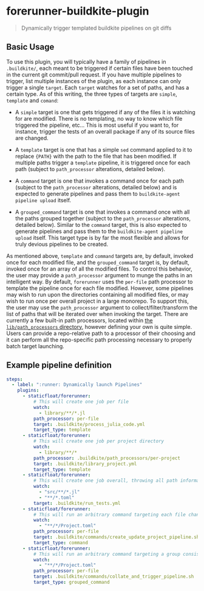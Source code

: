 # forerunner-buildkite-plugin
> Dynamically trigger templated buildkite pipelines on git diffs

## Basic Usage

To use this plugin, you will typically have a family of pipelines in `.buildkite/`, each meant to be triggered if certain files have been touched in the current git commit/pull request.
If you have multiple pipelines to trigger, list multiple instances of the plugin, as each instance can only trigger a single `target`.
Each `target` watches for a set of paths, and has a certain type.
As of this writing, the three types of targets are `simple`, `template` and `comand`:

* A `simple` target is one that gets triggered if any of the files it is watching for are modified.
  There is no templating, no way to know which file triggered the pipeline, etc...
  This is most useful if you want to, for instance, trigger the tests of an overall package if any of its source files are changed.

* A `template` target is one that has a simple `sed` command applied to it to replace `{PATH}` with the path to the file that has been modified.
  If multiple paths trigger a `template` pipeline, it is triggered once for each path (subject to `path_processor` alterations, detailed below).

* A `command` target is one that invokes a command once for each path (subject to the `path_processor` alterations, detailed below) and is expected to generate pipelines and pass them to `buildkite-agent pipeline upload` itself.

* A `grouped_command` target is one that invokes a command once with all the paths grouped together (subject to the `path_processor` alterations, detailed below). Similar to the `command` target, this is also expected to generate pipelines and pass them to the `buildkite-agent pipeline upload` itself.
  This target type is by far the most flexible and allows for truly devious pipelines to be created.

As mentioned above, `template` and `command` targets are, by default, invoked once for each modified file, and the `grouped_command` target is, by default, invoked once for an array of all the modified files.
To control this behavior, the user may provide a `path_processor` argument to munge the paths in an intelligent way.
By default, `forerunner` uses the `per-file` path processor to template the pipeline once for each file modified.
However, some pipelines may wish to run upon the directories containing all modified files, or may wish to run once per overall project in a large monorepo.
To support this, the user may use the `path_processor` argument to collect/filter/transform the list of paths that will be iterated over when invoking the target.
There are currently a few built-in path processors, located within [the `lib/path_processors` directory](./lib/path_processors), however defining your own is quite simple.
Users can provide a repo-relative path to a processor of their choosing and it can perform all the repo-specific path processing necessary to properly batch target launching.

## Example pipeline definition

```yaml
steps:
  - label: ":runner: Dynamically launch Pipelines"
    plugins:
      - staticfloat/forerunner:
          # This will create one job per file
          watch:
            - library/**/*.jl
          path_processor: per-file
          target: .buildkite/process_julia_code.yml
          target_type: template
      - staticfloat/forerunner:
          # This will create one job per project directory
          watch:
            - library/**/*
          path_processor: .buildkite/path_processors/per-project
          target: .buildkite/library_project.yml
          target_type: template
      - staticfloat/forerunner:
          # This will create one job overall, throwing all path information away
          watch:
            - "src/**/*.jl"
            - "**/*.toml"
          target: .buildkite/run_tests.yml
      - staticfloat/forerunner:
          # This will run an arbitrary command targeting each file changed
          watch:
            - "**/*/Project.toml"
          path_processor: per-file
          target: .buildkite/commands/create_update_project_pipeline.sh
          target_type: command
      - staticfloat/forerunner:
          # This will run an arbitrary command targeting a group consisting of all the files modified
          watch:
            - "**/*/Project.toml"
          path_processor: per-file
          target: .buildkite/commands/collate_and_trigger_pipeline.sh
          target_type: grouped_command
```
